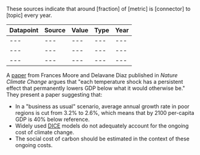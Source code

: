 These sources indicate that around [fraction] of [metric] is [connector] to [topic] every year. 

| Datapoint | Source | Value | Type | Year
| ---  | --- | --- | --- | --- |
| ---  | --- | --- | --- | --- |
| ---  | --- | --- | --- | --- |
| ---  | --- | --- | --- | --- |


A [paper](https://www.eenews.net/assets/2015/01/13/document_cw_01.pdf) from Frances Moore and Delavane Diaz published in *Nature Climate Change* argues that "each temperature shock has a persistent effect that permanently lowers GDP below what it would otherwise be." They present a paper suggesting that: 

*  In a "business as usual" scenario, average annual growth rate in poor regions is cut from 3.2% to 2.6%, which means that by 2100 per-capita GDP is 40% below reference. 
* Widely used [DICE](https://yosemite.epa.gov/ee/epa/eerm.nsf/vwan/ee-0564-114.pdf/$file/ee-0564-114.pdf) models do not adequately account for the ongoing cost of climate change.
* The social cost of carbon should be estimated in the context of these ongoing costs. 